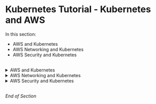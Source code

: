 # Kubernetes Tutorial - Kubernetes and AWS

 In this section:
- AWS and Kubernetes
- AWS Networking and Kubernetes
- AWS Security and Kubernetes

<br />

<details class="faq box"><summary>AWS and Kubernetes</summary>
<p>

* AWS and Kubernetes
  * AWS Elastic Kubernetes Service (EKS)
    * Managed Kubernetes Services 

</p>
</details>


<details class="faq box"><summary>AWS Networking and Kubernetes</summary>
<p>

* AWS Networking and Kubernetes
  * AWS Virtual Private Cloud
  * AWS Application Load Balancer
  * AWS Route 53

</p>
</details>


<details class="faq box"><summary>AWS Security and Kubernetes</summary>
<p>

* AWS Security and Kubernetes
  * Identity and Access Management
    * Pod Identity 

* Pod Identity 
  * Service Account maps to Role 
  * Role maps to Permissions

</p>
</details>
<br />

_End of Section_
